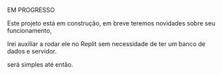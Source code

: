 
EM PROGRESSO

Este projeto está em construção, em breve teremos novidades sobre seu funcionamento,

Irei auxiliar a rodar ele no Replit sem necessidade de ter um banco de dados e servidor.

será simples até então.

<!--- + ## Configuração 

Você pode modificar qualquer tipo de configuração em `src/config.ts`. NÃO altere nenhum arquivo no diretório `dist`, pois todos são arquivos gerados e não devem ser editados manualmente.

---

## Comandos

No modelo, o bot possui 3 comandos básicos: -

1. `help`: Mostra a lista de comandos ou detalhes de um comando específico.
2. `say`: Repete o que o usuário mandar.
3. `ping`: Verifica a conectividade com servidores discord.

Você pode editar esses comandos e/ou adicionar mais em `src/index.ts`. Após criar o comando em `src/index.ts`, vá em `src/commands.ts` e no json, adicione uma nova entrada com o formato
```ts
{
   ...,
   'nome-comando': {
     aliases: ['estes', 'são', 'opcional'],
     descrição: 'Este comando faz xyz...',
     formato: 'nome do comando <meus-args>'
   }
}
```

Aqui, `command-name` é o nome do seu novo comando, `aliases` é um array de aliases (outras formas de invocar este comando). A `descrição` e `formato` são campos obrigatórios para exibir o comando corretamente na ajuda incorporada.

> **NOTA :** Isto é apenas para adicionar o comando ao help embed, isso não afeta em nada o funcionamento dos comandos, apenas adiciona o comando para help embeds.

---

## Hospedagem
FEITA VIA REPLIT

Por fim, depois de terminar de escrever seu bot, o primeiro passo é compilá-lo, para isso, abra o shell do lado direito e execute `npm run build`. Isso irá compilar seu código e prepará-lo para execução. Após isso, basta apertar o botão de executar e seu bot estará online! ![imagem](https://i.postimg.cc/dtbZkvKP/image.png)

Você também pode ativar `Always On` para melhorar ainda mais sua experiência de hospedagem.
+ --->
